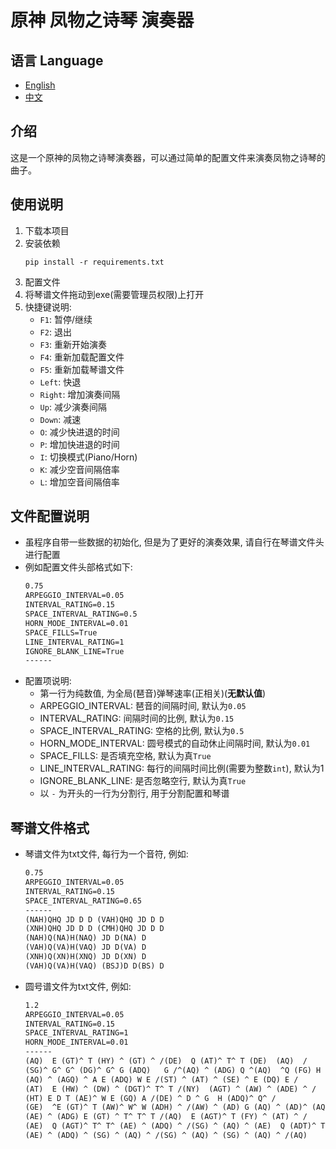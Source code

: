 # 原神 凤物之诗琴 演奏器

## 语言 Language

- [English](Docs/README_EN.MD)
- [中文](README.MD)

## 介绍

这是一个原神的凤物之诗琴演奏器，可以通过简单的配置文件来演奏凤物之诗琴的曲子。

## 使用说明

1. 下载本项目
2. 安装依赖
    ```shell
    pip install -r requirements.txt
    ```
3. 配置文件
4. 将琴谱文件拖动到exe(需要管理员权限)上打开
5. 快捷键说明:
    - `F1`: 暂停/继续
    - `F2`: 退出
    - `F3`: 重新开始演奏
    - `F4`: 重新加载配置文件
    - `F5`: 重新加载琴谱文件
    - `Left`: 快退
    - `Right`: 增加演奏间隔
    - `Up`: 减少演奏间隔
    - `Down`: 减速
    - `O`: 减少快进退的时间
    - `P`: 增加快进退的时间
    - `I`: 切换模式(Piano/Horn)
    - `K`: 减少空音间隔倍率
    - `L`: 增加空音间隔倍率

## 文件配置说明

- 虽程序自带一些数据的初始化, 但是为了更好的演奏效果, 请自行在琴谱文件头进行配置
- 例如配置文件头部格式如下:
    ```txt
    0.75
    ARPEGGIO_INTERVAL=0.05
    INTERVAL_RATING=0.15
    SPACE_INTERVAL_RATING=0.5
    HORN_MODE_INTERVAL=0.01
    SPACE_FILLS=True
    LINE_INTERVAL_RATING=1
    IGNORE_BLANK_LINE=True
    ------
    ```
- 配置项说明:
    - 第一行为纯数值, 为全局(琶音)弹琴速率(正相关)(**无默认值**)
    - ARPEGGIO_INTERVAL: 琶音的间隔时间, 默认为`0.05`
    - INTERVAL_RATING: 间隔时间的比例, 默认为`0.15`
    - SPACE_INTERVAL_RATING: 空格的比例, 默认为`0.5`
    - HORN_MODE_INTERVAL: 圆号模式的自动休止间隔时间, 默认为`0.01`
    - SPACE_FILLS: 是否填充空格, 默认为真`True`
    - LINE_INTERVAL_RATING: 每行的间隔时间比例(需要为整数`int`), 默认为1
    - IGNORE_BLANK_LINE: 是否忽略空行, 默认为真`True`
    - 以 `-` 为开头的一行为分割行, 用于分割配置和琴谱

## 琴谱文件格式

- 琴谱文件为txt文件, 每行为一个音符, 例如:
    ```txt
    0.75
    ARPEGGIO_INTERVAL=0.05
    INTERVAL_RATING=0.15
    SPACE_INTERVAL_RATING=0.65
    ------
    (NAH)QHQ JD D D (VAH)QHQ JD D D
    (XNH)QHQ JD D D (CMH)QHQ JD D D
    (NAH)Q(NA)H(NAQ) JD D(NA) D
    (VAH)Q(VA)H(VAQ) JD D(VA) D
    (XNH)Q(XN)H(XNQ) JD D(XN) D
    (VAH)Q(VA)H(VAQ) (BSJ)D D(BS) D
    ```

- 圆号谱文件为txt文件, 例如:
    ```txt
    1.2
    ARPEGGIO_INTERVAL=0.05
    INTERVAL_RATING=0.15
    SPACE_INTERVAL_RATING=1
    HORN_MODE_INTERVAL=0.01
    ------
    (AQ)  E (GT)^ T (HY) ^ (GT) ^ /(DE)  Q (AT)^ T^ T (DE)  (AQ)  /
    (SG)^ G^ G^ (DG)^ G^ G (ADQ)   G /^(AQ) ^ (ADG) Q ^(AQ)  ^Q (FG) H J /
    (AQ) ^ (AGQ) ^ A E (ADQ) W E /(ST) ^ (AT) ^ (SE) ^ E (DQ) E /
    (AT)  E (HW) ^ (DW) ^ (DGT)^ T^ T /(NY)  (AGT) ^ (AW) ^ (ADE) ^ /
    (HT) E D T (AE)^ W E (GQ) A /(DE) ^ D ^ G  H (ADQ)^ Q^ /
    (GE)  ^E (GT)^ T (AW)^ W^ W (ADH) ^ /(AW) ^ (AD) G (AQ) ^ (AD)^ (AQ)^ /
    (AE) ^ (ADG) E (GT) ^ T^ T^ T /(AQ)  E (AGT)^ T (FY) ^ (AT) ^ /
    (AE)  Q (AGT)^ T^ T^ (AE) ^ (ADQ) ^ /(SG) ^ (AQ) ^ (AE)  Q (ADT)^ T^ T /
    (AE) ^ (ADQ) ^ (SG) ^ (AQ) ^ /(SG) ^ (AQ) ^ (SG) ^ (AQ) ^ /(AQ)    ^    /
    ```